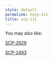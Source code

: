```yaml
---
style: default
permalink: Xscp-111
title: scp-111
---
```

You may also like:

[SCP-2929](http://scp-wiki.net/scp-2929)

[SCP-2493](http://scp-wiki.net/scp-2493)
